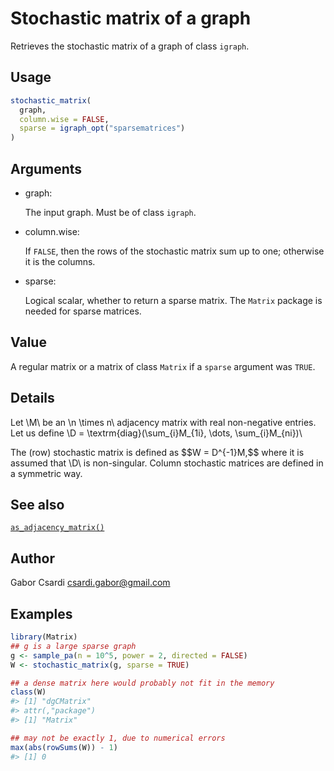 # Stochastic matrix of a graph

Retrieves the stochastic matrix of a graph of class `igraph`.

## Usage

``` r
stochastic_matrix(
  graph,
  column.wise = FALSE,
  sparse = igraph_opt("sparsematrices")
)
```

## Arguments

- graph:

  The input graph. Must be of class `igraph`.

- column.wise:

  If `FALSE`, then the rows of the stochastic matrix sum up to one;
  otherwise it is the columns.

- sparse:

  Logical scalar, whether to return a sparse matrix. The `Matrix`
  package is needed for sparse matrices.

## Value

A regular matrix or a matrix of class `Matrix` if a `sparse` argument
was `TRUE`.

## Details

Let \\M\\ be an \\n \times n\\ adjacency matrix with real non-negative
entries. Let us define \\D = \textrm{diag}(\sum\_{i}M\_{1i}, \dots,
\sum\_{i}M\_{ni})\\

The (row) stochastic matrix is defined as \$\$W = D^{-1}M,\$\$ where it
is assumed that \\D\\ is non-singular. Column stochastic matrices are
defined in a symmetric way.

## See also

[`as_adjacency_matrix()`](https://r.igraph.org/reference/as_adjacency_matrix.md)

## Author

Gabor Csardi <csardi.gabor@gmail.com>

## Examples

``` r
library(Matrix)
## g is a large sparse graph
g <- sample_pa(n = 10^5, power = 2, directed = FALSE)
W <- stochastic_matrix(g, sparse = TRUE)

## a dense matrix here would probably not fit in the memory
class(W)
#> [1] "dgCMatrix"
#> attr(,"package")
#> [1] "Matrix"

## may not be exactly 1, due to numerical errors
max(abs(rowSums(W)) - 1)
#> [1] 0
```
